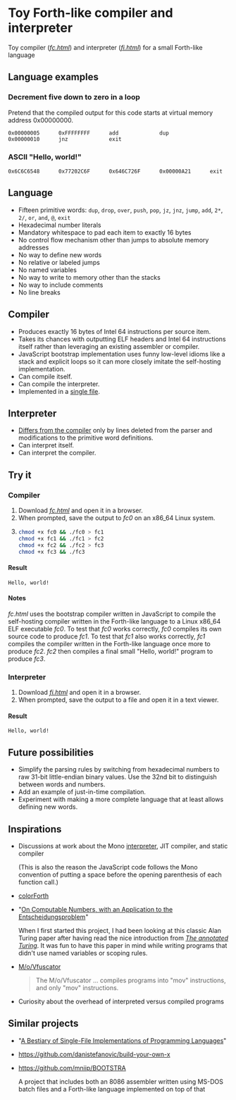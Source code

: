 # Toy Forth-like compiler and interpreter

Toy compiler ([*fc.html*](fc.html)) and interpreter ([*fi.html*](fi.html)) for a
small Forth-like language

## Language examples

### Decrement five down to zero in a loop

Pretend that the compiled output for this code starts at virtual memory address
0x00000000.

```
0x00000005      0xFFFFFFFF      add             dup             0x00000010      jnz             exit            
```

### ASCII "Hello, world!"

```
0x6C6C6548      0x77202C6F      0x646C726F      0x00000A21      exit           
```

## Language

  * Fifteen primitive words: `dup`, `drop`, `over`, `push`, `pop`, `jz`, `jnz`,
    `jump`, `add`, `2*`, `2/`, `or`, `and`, `@`, `exit`
  * Hexadecimal number literals
  * Mandatory whitespace to pad each item to exactly 16 bytes
  * No control flow mechanism other than jumps to absolute memory addresses
  * No way to define new words
  * No relative or labeled jumps
  * No named variables
  * No way to write to memory other than the stacks
  * No way to include comments
  * No line breaks

## Compiler

  * Produces exactly 16 bytes of Intel 64 instructions per source item.
  * Takes its chances with outputting ELF headers and Intel 64 instructions
    itself rather than leveraging an existing assembler or compiler.
  * JavaScript bootstrap implementation uses funny low-level idioms like a stack
    and explicit loops so it can more closely imitate the self-hosting
    implementation.
  * Can compile itself.
  * Can compile the interpreter.
  * Implemented in a [single file](fc.html).

## Interpreter

  * [Differs from the compiler][second-commit] only by lines deleted from the
    parser and modifications to the primitive word definitions.
  * Can interpret itself.
  * Can interpret the compiler.

## Try it

### Compiler

 1. Download [*fc.html*][fc] and open it in a browser.
 2. When prompted, save the output to *fc0* on an x86_64 Linux system.
 3. ```sh
    chmod +x fc0 && ./fc0 > fc1
    chmod +x fc1 && ./fc1 > fc2
    chmod +x fc2 && ./fc2 > fc3
    chmod +x fc3 && ./fc3
    ```

#### Result

```
Hello, world!
```

#### Notes

*fc.html* uses the bootstrap compiler written in JavaScript to compile the
self-hosting compiler written in the Forth-like language to a Linux x86_64 ELF
executable *fc0*.  To test that *fc0* works correctly, *fc0* compiles its own
source code to produce *fc1*.  To test that *fc1* also works correctly, *fc1*
compiles the compiler written in the Forth-like language once more to produce
*fc2*.  *fc2* then compiles a final small "Hello, world!" program to produce
*fc3*.

### Interpreter

 1. Download [*fi.html*][fi] and open it in a browser.
 2. When prompted, save the output to a file and open it in a text viewer.

#### Result

```
Hello, world!
```

## Future possibilities

  * Simplify the parsing rules by switching from hexadecimal numbers to raw
    31-bit little-endian binary values.  Use the 32nd bit to distinguish between
    words and numbers.
  * Add an example of just-in-time compilation.
  * Experiment with making a more complete language that at least allows
    defining new words.

## Inspirations

  * Discussions at work about the Mono [interpreter][mono-interpreter], JIT
    compiler, and static compiler

    (This is also the reason the JavaScript code follows the Mono convention of
    putting a space before the opening parenthesis of each function call.)

  * [colorForth][]

  * "[On Computable Numbers, with an Application to the
    Entscheidungsproblem][turing]"

    When I first started this project, I had been looking at this classic Alan
    Turing paper after having read the nice introduction from [*The annotated
    Turing*][annotated-turing].  It was fun to have this paper in mind while
    writing programs that didn't use named variables or scoping rules.

  * [M/o/Vfuscator](https://github.com/xoreaxeaxeax/movfuscator)

    > The M/o/Vfuscator ... compiles programs into "mov" instructions, and only
    > "mov" instructions.

  * Curiosity about the overhead of interpreted versus compiled programs

## Similar projects

  * "[A Bestiary of Single-File Implementations of Programming
    Languages][b1fipl]"

  * <https://github.com/danistefanovic/build-your-own-x>

  * <https://github.com/mniip/BOOTSTRA>

    A project that includes both an 8086 assembler written using MS-DOS batch
    files and a Forth-like language implemented on top of that

[colorForth]: https://web.archive.org/web/20160128005226/http://www.colorforth.com/inst.htm
[fc]: ../../raw/main/fc.html
[fi]: ../../raw/main/fi.html
[second-commit]: ../../commit/0bdab6d0af4910b1cb96fefc8b1b3601f32c8d76
[mono-interpreter]: https://www.mono-project.com/news/2017/11/13/mono-interpreter/
[turing]: https://doi.org/10.1112%2Fplms%2Fs2-42.1.230
[annotated-turing]: https://lccn.loc.gov/2008022829
[b1fipl]: https://github.com/marcpaq/b1fipl
